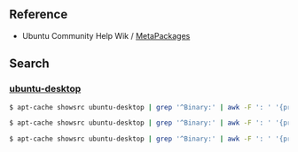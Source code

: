 
## Reference

* Ubuntu Community Help Wik / [MetaPackages](https://help.ubuntu.com/community/MetaPackages)


## Search


### [ubuntu-desktop](ubuntu-desktop.md)

``` sh
$ apt-cache showsrc ubuntu-desktop | grep '^Binary:' | awk -F ': ' '{print $2}' | sed 's/, /\n/g' | sort -u
```

``` sh
$ apt-cache showsrc ubuntu-desktop | grep '^Binary:' | awk -F ': ' '{print $2}' | sed 's/, /\n/g' | sort -u | awk '{printf "* [%s](https://packages.ubuntu.com/bionic/%s)\n", $1, $1}'
```

``` sh
$ apt-cache showsrc ubuntu-desktop | grep '^Binary:' | awk -F ': ' '{print $2}' | sed 's/, /\n/g' | sort -u | awk '{printf "* [%s](https://packages.ubuntu.com/bionic/%s)\n", $1, $1}' > ubuntu-desktop.md
```

